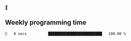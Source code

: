🐸

## Weekly programming time
<!--START_SECTION:waka-->

```text
C   0 secs          █████████████████████████   100.00 %
```

<!--END_SECTION:waka-->
